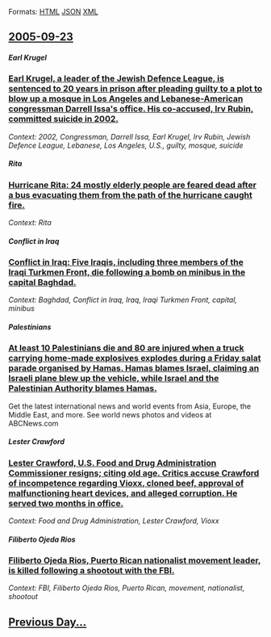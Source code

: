 
Formats: [HTML](2005/09/23/index.html)  [JSON](2005/09/23/index.json)  [XML](2005/09/23/index.xml)  

## [2005-09-23](/news/2005/09/23/index.md)

##### Earl Krugel
### [ Earl Krugel, a leader of the Jewish Defence League, is sentenced to 20 years in prison after pleading guilty to a plot to blow up a mosque in Los Angeles and Lebanese-American congressman Darrell Issa's office. His co-accused, Irv Rubin, committed suicide in 2002. ](/news/2005/09/23/earl-krugel-a-leader-of-the-jewish-defence-league-is-sentenced-to-20-years-in-prison-after-pleading-guilty-to-a-plot-to-blow-up-a-mosque.md)
_Context: 2002, Congressman, Darrell Issa, Earl Krugel, Irv Rubin, Jewish Defence League, Lebanese, Los Angeles, U.S., guilty, mosque, suicide_

##### Rita
### [ Hurricane Rita: 24 mostly elderly people are feared dead after a bus evacuating them from the path of the hurricane caught fire. ](/news/2005/09/23/hurricane-rita-24-mostly-elderly-people-are-feared-dead-after-a-bus-evacuating-them-from-the-path-of-the-hurricane-caught-fire.md)
_Context: Rita_

##### Conflict in Iraq
### [ Conflict in Iraq: Five Iraqis, including three members of the Iraqi Turkmen Front, die following a bomb on minibus in the capital Baghdad. ](/news/2005/09/23/conflict-in-iraq-five-iraqis-including-three-members-of-the-iraqi-turkmen-front-die-following-a-bomb-on-minibus-in-the-capital-baghdad.md)
_Context: Baghdad, Conflict in Iraq, Iraq, Iraqi Turkmen Front, capital, minibus_

##### Palestinians
### [ At least 10 Palestinians die and 80 are injured when a truck carrying home-made explosives explodes during a Friday salat parade organised by Hamas. Hamas blames Israel, claiming an Israeli plane blew up the vehicle, while Israel and the Palestinian Authority blames Hamas. ](/news/2005/09/23/at-least-10-palestinians-die-and-80-are-injured-when-a-truck-carrying-home-made-explosives-explodes-during-a-friday-salat-parade-organised.md)
Get the latest international news and world events from Asia, Europe, the Middle East, and more. See world news photos and videos at ABCNews.com

##### Lester Crawford
### [ Lester Crawford, U.S. Food and Drug Administration Commissioner resigns; citing old age. Critics accuse Crawford of incompetence regarding Vioxx, cloned beef, approval of malfunctioning heart devices, and alleged corruption. He served two months in office. ](/news/2005/09/23/lester-crawford-u-s-food-and-drug-administration-commissioner-resigns-citing-old-age-critics-accuse-crawford-of-incompetence-regarding.md)
_Context: Food and Drug Administration, Lester Crawford, Vioxx_

##### Filiberto Ojeda Rios
### [ Filiberto Ojeda Rios, Puerto Rican nationalist movement leader, is killed following a shootout with the FBI. ](/news/2005/09/23/filiberto-ojeda-rios-puerto-rican-nationalist-movement-leader-is-killed-following-a-shootout-with-the-fbi.md)
_Context: FBI, Filiberto Ojeda Rios, Puerto Rican, movement, nationalist, shootout_

## [Previous Day...](/news/2005/09/22/index.md)

